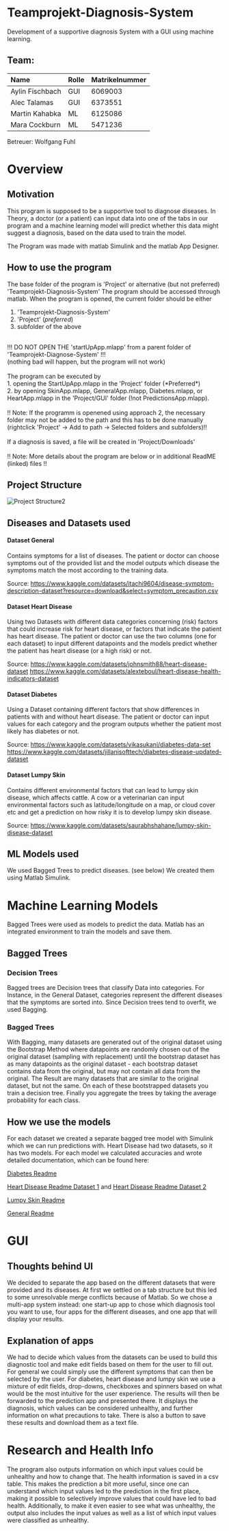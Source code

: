 # Teamprojekt-Diagnosis-System
Development of a supportive diagnosis System with a GUI using machine learning.

## Team:
| Name | Rolle | Matrikelnummer |
|:---------|---|---|
| Aylin Fischbach | GUI | 6069003 |
| Alec Talamas | GUI | 6373551 |
| Martin Kahabka| ML | 6125086 |
| Mara Cockburn | ML | 5471236 |

Betreuer: Wolfgang Fuhl

# Overview

## Motivation
This program is supposed to be a supportive tool to diagnose diseases. In Theory, a doctor (or a patient) can input data into one of the tabs in our program and a machine learning model will predict whether this data might suggest a diagnosis, based on the data used to train the model.

The Program was made with matlab Simulink and the matlab App Designer.

## How to use the program
The base folder of the program is 'Project' or alternative (but not preferred) 'Teamprojekt-Diagnosis-System'
 The program should be accessed through matlab. When the program is opened, the current folder should be either 
 1. 'Teamprojekt-Diagnosis-System' 
 2. 'Project' (*preferred*)
 3. subfolder of the above <br> 
 <br>
 !!! DO NOT OPEN THE 'startUpApp.mlapp' from a parent folder of 'Teamprojekt-Diagnose-System' !!! <br>
(nothing bad will happen, but the program will not work)
 <br>
 <br>
 The program can be executed by  <br>
 1. opening the StartUpApp.mlapp in the 'Project' folder (*Preferred*) <br>
 2. by opening SkinApp.mlapp, GeneralApp.mlapp, Diabetes.mlapp, or HeartApp.mlapp in the 'Project/GUI' folder (!not PredictionsApp.mlapp). <br>
 <br>
 !! Note: If the programm is openened using approach 2, the necessary folder may not be added to the path and this has to be done manually (rightclick 'Project' -> Add to path -> Selected folders and subfolders)!!  <br>
 <br>
 If a diagnosis is saved, a file will be created in 'Project/Downloads'  <br>
 <br>
 !! Note: More details about the program are below or in additional ReadME (linked) files !! 

## Project Structure
![Project Structure2](https://github.com/mango-gremlin/Teamprojekt-Diagnosis-System/assets/104830903/30f4d4cb-bc31-4e6b-bbd0-fec8d26547d3)


## Diseases and Datasets used
#### Dataset General
Contains symptoms for a list of diseases. The patient or doctor can choose symptoms out of the provided list and the model outputs which disease the symptoms match the most according to the training data.

Source: 
https://www.kaggle.com/datasets/itachi9604/disease-symptom-description-dataset?resource=download&select=symptom_precaution.csv

#### Dataset Heart Disease
Using two Datasets with different data categories concerning (risk) factors that could increase risk for heart disease, or factors that indicate the patient has heart disease. The patient or doctor can use the two columns (one for each dataset) to input different datapoints and the models predict whether the patient has heart disease (or a high risk) or not.

Source:
https://www.kaggle.com/datasets/johnsmith88/heart-disease-dataset
https://www.kaggle.com/datasets/alexteboul/heart-disease-health-indicators-dataset


#### Dataset Diabetes
Using a Dataset containing different factors that show differences in patients with and without heart disease. The patient or doctor can input values for each category and the program outputs whether the patient most likely has diabetes or not.

Source:
https://www.kaggle.com/datasets/vikasukani/diabetes-data-set
https://www.kaggle.com/datasets/jillanisofttech/diabetes-disease-updated-dataset

#### Dataset Lumpy Skin
Contains different environmental factors that can lead to lumpy skin disease, which affects cattle. A cow or a veterinarian can input environmental factors such as latitude/longitude on a map, or cloud cover etc and get a prediction on how risky it is to develop lumpy skin disease.

Source:
https://www.kaggle.com/datasets/saurabhshahane/lumpy-skin-disease-dataset

## ML Models used
We used Bagged Trees to predict diseases. (see below) We created them using Matlab Simulink.

# Machine Learning Models

Bagged Trees were used as models to predict the data. Matlab has an integrated environment to train the models and save them.

## Bagged Trees

### Decision Trees
Bagged trees are Decision trees that classify Data into categories. For Instance, in the General Dataset, categories represent the different diseases that the symptoms are sorted into. Since Decision trees tend to overfit, we used Bagging.

### Bagged Trees
With Bagging, many datasets are generated out of the original dataset using the Bootstrap Method where datapoints are randomly chosen out of the original dataset (sampling with replacement) until the bootstrap dataset has as many datapoints as the original dataset - each bootstrap dataset contains data from the original, but may not contain all data from the original. The Result are many datasets that are similar to the original dataset, but not the same. On each of these bootstrapped datasets you train a decision tree. Finally you aggregate the trees by taking the average probability for each class.

## How we use the models
For each dataset we created a separate bagged tree model with Simulink which we can run predictions with. Heart Disease had two datasets, so it has two models.
For each model we calculated accuracies and wrote detailed documentation, which can be found here:

[Diabetes Readme](https://github.com/mango-gremlin/Teamprojekt-Diagnosis-System/blob/661b838a2e366d13daa1f77450b1affaa859c5b6/Project/ML/Diabetes/diabetesModelREADME.md)

[Heart Disease Readme Dataset 1](https://github.com/mango-gremlin/Teamprojekt-Diagnosis-System/blob/661b838a2e366d13daa1f77450b1affaa859c5b6/Project/ML/Heart%20Disease/tidyHeartREADME.md) and [Heart Disease Readme Dataset 2](https://github.com/mango-gremlin/Teamprojekt-Diagnosis-System/blob/661b838a2e366d13daa1f77450b1affaa859c5b6/Project/ML/Heart%20Disease/jointHeartBaggedModelREADME.md)

[Lumpy Skin Readme](https://github.com/mango-gremlin/Teamprojekt-Diagnosis-System/blob/661b838a2e366d13daa1f77450b1affaa859c5b6/Project/ML/Lumpy%20Skin/LumpySkinModelREADME.md)

[General Readme](https://github.com/mango-gremlin/Teamprojekt-Diagnosis-System/blob/661b838a2e366d13daa1f77450b1affaa859c5b6/Project/ML/General/generalModelREADME.md)

# GUI

## Thoughts behind UI
We decided to separate the app based on the different datasets that were provided and its diseases.
At first we settled on a tab structure but this led to some unresolvable merge conflicts because of Matlab. So we chose a multi-app system instead: one start-up app to chose which diagnosis tool you want to use, four apps for the different diseases, and one app that will display your results.

## Explanation of apps
We had to decide which values from the datasets can be used to build this diagnostic tool and make edit fields based on them for the user to fill out.
For general we could simply use the different symptoms that can then be selected by the user.
For diabetes, heart disease and lumpy skin we use a mixture of edit fields, drop-downs, checkboxes and spinners based on what would be the most intuitive for the user experience.
The results will then be forwarded to the prediction app and presented there. 
It displays the diagnosis, which values can be considered unhealthy, and further information on what precautions to take. There is also a button to save these results and download them as a text file.

# Research and Health Info
The program also outputs information on which input values could be unhealthy and how to change that. The health information is saved in a csv table. This makes the prediction a bit more useful, since one can understand which input values led to the prediction in the first place, making it possible to selectively improve values that could have led to bad health.
Additionally, to make it even easier to see what was unhealthy, the output also includes the input values as well as a list of which input values were classified as unhealthy.
